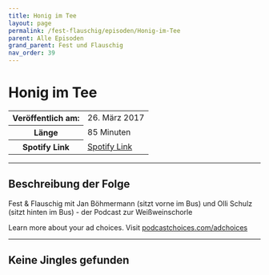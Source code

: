 ```yaml
---
title: Honig im Tee
layout: page
permalink: /fest-flauschig/episoden/Honig-im-Tee
parent: Alle Episoden
grand_parent: Fest und Flauschig
nav_order: 39
---
```


# Honig im Tee
<table class="resp-table dcf-table dcf-table-responsive dcf-table-bordered dcf-table-striped dcf-w-100%">
                    <tbody>
                        <tr>
                            <th scope="row">Veröffentlich am:</th>
                            <td data-label="Veröffentlich am:">26. März 2017</td>
                        </tr>
                        <tr>
                            <th scope="row">Länge </th>
                            <td data-label="Länge ">85 Minuten</td>
                        </tr><tr>
                                <th scope="row">Spotify Link</th>
                                <td data-label="Spotify Link"><a href="https://open.spotify.com/episode/2bdVBYjL4IJhrS1sy8Pf6N">Spotify Link</a></td>
                            </tr></tbody>
                </table>

***

## Beschreibung der Folge

<div>
Fest &amp; Flauschig mit Jan Böhmermann (sitzt vorne im Bus) und Olli Schulz (sitzt hinten im Bus) - der Podcast zur Weißweinschorle<p> </p><p>Learn more about your ad choices. Visit <a href="https://podcastchoices.com/adchoices">podcastchoices.com/adchoices</a></p>  
</div>

***

## Keine Jingles gefunden